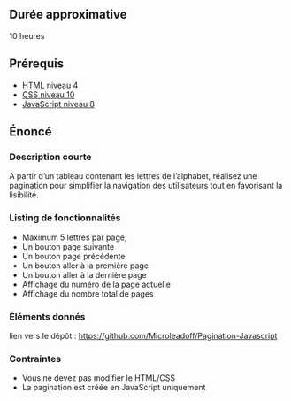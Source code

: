 ## Durée approximative

10 heures

## Prérequis

- <a href="https://microlead.fr/echelles/html" title="Prérequis en HTML" target="_blank">HTML niveau 4</a>
- <a href="https://microlead.fr/echelles/css" title="Prérequis en CSS" target="_blank">CSS niveau 10</a>
- <a href="https://microlead.fr/echelles/javascript" title="Prérequis en JavaScript" target="_blank">JavaScript niveau 8</a>

## Énoncé

### Description courte

A partir d’un tableau contenant les lettres de l’alphabet, réalisez une pagination pour simplifier la navigation des utilisateurs tout en favorisant la lisibilité.

### Listing de fonctionnalités

- Maximum 5 lettres par page,
- Un bouton page suivante
- Un bouton page précédente
- Un bouton aller à la première page
- Un bouton aller à la dernière page
- Affichage du numéro de la page actuelle
- Affichage du nombre total de pages

### Éléments donnés

lien vers le dépôt : <a href="https://github.com/Microleadoff/Pagination-Javascript" title="lien vers le dépôt" target="_blank">https://github.com/Microleadoff/Pagination-Javascript</a>

### Contraintes

- Vous ne devez pas modifier le HTML/CSS
- La pagination est créée en JavaScript uniquement
